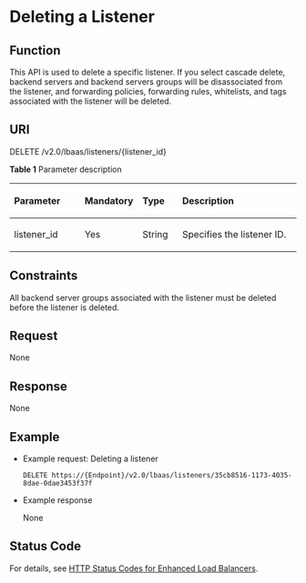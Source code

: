# Deleting a Listener<a name="EN-US_TOPIC_0096561543"></a>

## Function<a name="en-us_topic_0049139644_section30386741"></a>

This API is used to delete a specific listener. If you select cascade delete, backend servers and backend servers groups will be disassociated from the listener, and forwarding policies, forwarding rules, whitelists, and tags associated with the listener will be deleted.

## URI<a name="en-us_topic_0049139644_section5045213"></a>

DELETE /v2.0/lbaas/listeners/\{listener\_id\}

**Table  1**  Parameter description

<a name="table20248962551"></a>
<table><thead align="left"><tr id="row1028619635515"><th class="cellrowborder" valign="top" width="26.442644264426445%" id="mcps1.2.5.1.1"><p id="p028646185519"><a name="p028646185519"></a><a name="p028646185519"></a>Parameter</p>
</th>
<th class="cellrowborder" valign="top" width="10.741074107410741%" id="mcps1.2.5.1.2"><p id="p1628613625510"><a name="p1628613625510"></a><a name="p1628613625510"></a>Mandatory</p>
</th>
<th class="cellrowborder" valign="top" width="14.52145214521452%" id="mcps1.2.5.1.3"><p id="p22866675511"><a name="p22866675511"></a><a name="p22866675511"></a>Type</p>
</th>
<th class="cellrowborder" valign="top" width="48.294829482948295%" id="mcps1.2.5.1.4"><p id="p528626165515"><a name="p528626165515"></a><a name="p528626165515"></a>Description</p>
</th>
</tr>
</thead>
<tbody><tr id="row028696145515"><td class="cellrowborder" valign="top" width="26.442644264426445%" headers="mcps1.2.5.1.1 "><p id="p72868675519"><a name="p72868675519"></a><a name="p72868675519"></a>listener_id</p>
</td>
<td class="cellrowborder" valign="top" width="10.741074107410741%" headers="mcps1.2.5.1.2 "><p id="p42864614551"><a name="p42864614551"></a><a name="p42864614551"></a>Yes</p>
</td>
<td class="cellrowborder" valign="top" width="14.52145214521452%" headers="mcps1.2.5.1.3 "><p id="p11286156135517"><a name="p11286156135517"></a><a name="p11286156135517"></a>String</p>
</td>
<td class="cellrowborder" valign="top" width="48.294829482948295%" headers="mcps1.2.5.1.4 "><p id="p1028636105515"><a name="p1028636105515"></a><a name="p1028636105515"></a>Specifies the listener ID.</p>
</td>
</tr>
</tbody>
</table>

## Constraints<a name="en-us_topic_0049139644_section45406920"></a>

All backend server groups associated with the listener must be deleted before the listener is deleted.

## Request<a name="section95756481931"></a>

None

## Response<a name="section19304559449"></a>

None

## Example<a name="section122114835814"></a>

-   Example request: Deleting a listener

    ```
    DELETE https://{Endpoint}/v2.0/lbaas/listeners/35cb8516-1173-4035-8dae-0dae3453f37f
    ```

-   Example response

    None


## Status Code<a name="en-us_topic_0049139644_section32832084"></a>

For details, see  [HTTP Status Codes for Enhanced Load Balancers](http-status-codes-for-enhanced-load-balancers.md).

